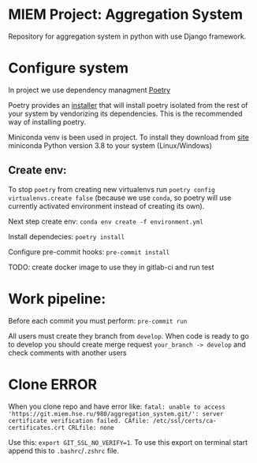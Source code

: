 # MIEM Project: Aggregation System

Repository for aggregation system in python with use Django framework.

# Configure system

In project we use dependency managment [Poetry](https://python-poetry.org/docs/)

Poetry provides an [installer](https://python-poetry.org/docs/#installation) that will
install poetry isolated from the rest of your system by vendorizing its dependencies. This
is the recommended way of installing poetry.

Miniconda venv is been used in project. To install they download from
[site](https://docs.conda.io/en/latest/miniconda.html) miniconda Python version 3.8 to
your system (Linux/Windows)

## Create env:

To stop `poetry` from creating new virtualenvs run
`poetry config virtualenvs.create false` (because we use `conda`, so poetry will use
currently activated environment instead of creating its own).

Next step create env: `conda env create -f environment.yml`

Install dependecies: `poetry install`

Configure pre-commit hooks: `pre-commit install`

TODO: create docker image to use they in gitlab-ci and run test

# Work pipeline:

Before each commit you must perform: `pre-commit run`

All users must create they branch from `develop`. When code is ready to go to develop you
should create merge request `your_branch -> develop` and check comments with another users

# Clone ERROR

When you clone repo and have error like:
`fatal: unable to access 'https://git.miem.hse.ru/980/aggregation_system.git/': server certificate verification failed. CAfile: /etc/ssl/certs/ca-certificates.crt CRLfile: none`

Use this: `export GIT_SSL_NO_VERIFY=1`. To use this export on terminal start append this
to `.bashrc`/`.zshrc` file.
